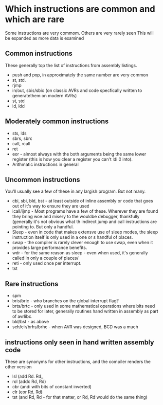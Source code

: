 # Which instructions are common and which are rare
Some instructions are very commom. Others are very rarely seen
This will be expanded as more data is examined

## Common instructions
These generally top the list of instructions from assembly listings.
* push and pop, in approximately the same number are very common 
* st, std. 
* rjmp
* in/out, sbis/sbic (on classic AVRs and code specfically written to generatethem on modern AVRs)
* st, std
* ld, ldd

## Moderately common instructions
* sts, lds
* sbrs, sbrc
* call, rcall
* ret
* eor - almost always with the both arguments being the same lower register (this is how you clear a register you can't ldi 0 into). 
* Arithmatic instructions in general

## Uncommon instructions
You'll usually see a few of these in any largish program. But not many. 
* cbi, sbi, bld, bst - at least outside of inline assembly or code that goes out of it's way to ensure they are used
* icall/ijmp - Most programs have a few of these. Wherever they are found they bring woe and misery to the wouldbe debugger, thankfully (generally it's not obvious what th indirect jump and call instructions are pointing to. But only a handful.
* Sleep - even in code that makes extensve use of sleep modes, the sleep instruction itself is only used in a one or s handful of places. 
* swap - the compiler is rarely clever enough to use swap, even when it provides large performance benefits.
* wdr - for the same reason as sleep - even when used, it's generally called in only a couple of places/ 
* reti - only used once per interrupt. 
* tst

## Rare instructions
* spm
* bris/bric - who branches on the global interrupt flag?
* brts/brtc - only used in some mathematical operations where bits need to be stored for later, generally routines hand written in assembly as part of avrlibc. 
* bld/bst - as above
* seh/clr/brhs/brhc - when AVR was designed, BCD was a much 


## instructions only seen in hand written assembly code
These are synonyms for other instructions, and the compiler renders the other version
* lsl (add Rd. Rd_
* rol (addc Rd, Rd)
* cbr (andi with bits of constant inverted)
* clr (eor Rd, Rd)
* tst (and Rd, Rd - for that matter, or Rd, Rd would do the same thing)
